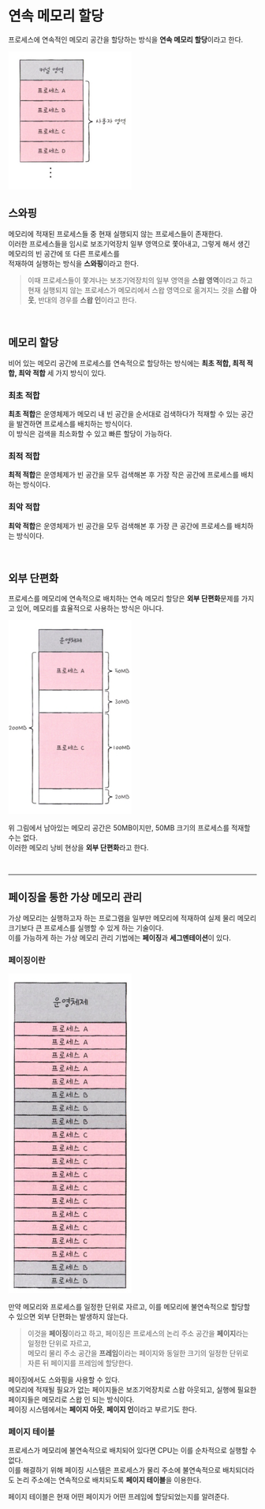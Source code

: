 # 연속 메모리 할당

프로세스에 연속적인 메모리 공간을 할당하는 방식을 **연속 메모리 할당**이라고 한다.

<img src="img/27.png" width=250 />

## 스와핑

메모리에 적재된 프로세스들 중 현재 실행되지 않는 프로세스들이 존재한다. <br>
이러한 프로세스들을 임시로 보조기억장치 일부 영역으로 쫓아내고, 그렇게 해서 생긴 메모리의 빈 공간에 또 다른 프로세스를 <br>
적재하여 실행하는 방식을 **스와핑**이라고 한다.

> 이때 프로세스들이 쫓겨나는 보조기억장치의 일부 영역을 **스왑 영역**이라고 하고 <br>
> 현재 실행되지 않는 프로세스가 메모리에서 스왑 영역으로 옮겨지느 것을 **스왑 아웃**, 반대의 경우를 **스왑 인**이라고 한다.

<br>

## 메모리 할당

비어 있는 메모리 공간에 프로세스를 연속적으로 할당하는 방식에는 **최초 적합, 최적 적합, 최악 적합** 세 가지 방식이 있다.

### 최초 적합

**최초 적합**은 운영체제가 메모리 내 빈 공간을 순서대로 검색하다가 적재할 수 있는 공간을 발견하면 프로세스를 배치하는 방식이다. <br>
이 방식은 검색을 최소화할 수 있고 빠른 할당이 가능하다.

### 최적 적합

**최적 적합**은 운영체제가 빈 공간을 모두 검색해본 후 가장 작은 공간에 프로세스를 배치하는 방식이다.

### 최악 적합

**최악 적합**은 운영체제가 빈 공간을 모두 검색해본 후 가장 큰 공간에 프로세스를 배치하는 방식이다.

<br>

## 외부 단편화

프로세스를 메모리에 연속적으로 배치하는 연속 메모리 할당은 **외부 단편화**문제를 가지고 있어, 메모리를 효율적으로 사용하는 방식은 아니다.

<img src="img/28.png" width=250 />

위 그림에서 남아있는 메모리 공간은 50MB이지만, 50MB 크기의 프로세스를 적재할 수는 없다. <br>
이러한 메모리 낭비 현상을 **외부 단편화**라고 한다.

<br>
<hr>

## 페이징을 통한 가상 메모리 관리

가상 메모리는 실행하고자 하는 프로그램을 일부만 메모리에 적재하여 실제 물리 메모리 크기보다 큰 프로세스를 실행할 수 있게 하는 기술이다. <br>
이를 가능하게 하는 가상 메모리 관리 기법에는 **페이징**과 **세그멘테이션**이 있다.

### 페이징이란

<img src="img/29.png" width=250 />

만약 메모리와 프로세스를 일정한 단위로 자르고, 이를 메모리에 불연속적으로 할당할 수 있으면 외부 단편화는 발생하지 않는다. <br>

> 이것을 **페이징**이라고 하고, 페이징은 프로세스의 논리 주소 공간을 **페이지**라는 일정한 단위로 자르고, <br>
> 메모리 물리 주소 공간을 **프레임**이라는 페이지와 동일한 크기의 일정한 단위로 자른 뒤 페이지를 프레임에 할당한다.

페이징에서도 스와핑을 사용할 수 있다. <br>
메모리에 적재될 필요가 없는 페이지들은 보조기억장치로 스왑 아웃되고, 실행에 필요한 페이지들은 메모리로 스왑 인 되는 방식이다. <br>
페이징 시스템에서는 **페이지 아웃**, **페이지 인**이라고 부르기도 한다.

### 페이지 테이블

프로세스가 메모리에 불연속적으로 배치되어 있다면 CPU는 이를 순차적으로 실행할 수 없다. <br>
이를 해결하기 위해 페이징 시스템은 프로세스가 물리 주소에 불연속적으로 배치되더라도 논리 주소에는 연속적으로 배치되도록 **페이지 테이블**을 이용한다.

페이지 테이블은 현재 어떤 페이지가 어떤 프레임에 할당되었는지를 알려준다.












